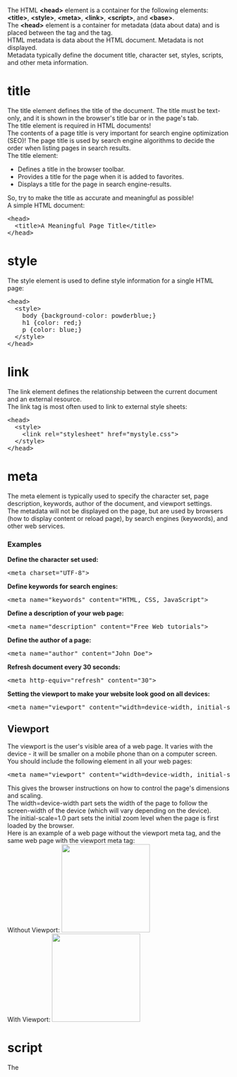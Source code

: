 The HTML <b>&lt;head&gt;</b> element is a container for the following elements: <b>&lt;title&gt;</b>, <b>&lt;style&gt;</b>, <b>&lt;meta&gt;</b>, <b>&lt;link&gt;</b>, <b>&lt;script&gt;</b>, and <b>&lt;base&gt;</b>.
<br>
The <b>&lt;head&gt;</b> element is a container for metadata (data about data) and is placed between the <html> tag and the <body> tag.
<br>
HTML metadata is data about the HTML document. Metadata is not displayed.
<br>
Metadata typically define the document title, character set, styles, scripts, and other meta information.
<h1>title</h1>
The title element defines the title of the document. The title must be text-only, and it is shown in the browser's title bar or in the page's tab.
<br>
The title element is required in HTML documents!
<br>
The contents of a page title is very important for search engine optimization (SEO)! The page title is used by search engine algorithms to decide the order when listing pages in search results.
<br>
The title element:
<ul>
  <li>Defines a title in the browser toolbar.</li>
  <li>Provides a title for the page when it is added to favorites.</li>
  <li>Displays a title for the page in search engine-results.</li>
</ul>
So, try to make the title as accurate and meaningful as possible!
<br>
A simple HTML document:
<pre>
&lt;head&gt;
  &lt;title&gt;A Meaningful Page Title&lt;/title&gt;
&lt;/head&gt;
</pre>
<h1>style</h1>
The style element is used to define style information for a single HTML page:
<pre>
&lt;head&gt;
  &lt;style&gt;
    body {background-color: powderblue;}
    h1 {color: red;}
    p {color: blue;}
  &lt;/style&gt;
&lt;/head&gt;
</pre>
<h1>link</h1>
The link element defines the relationship between the current document and an external resource.
<br>
The link tag is most often used to link to external style sheets:
<pre>
&lt;head&gt;
  &lt;style&gt;
    &lt;link rel="stylesheet" href="mystyle.css"&gt;
  &lt;/style&gt;
&lt;/head&gt;
</pre>
<h1>meta</h1>
The meta element is typically used to specify the character set, page description, keywords, author of the document, and viewport settings.
<br>
The metadata will not be displayed on the page, but are used by browsers (how to display content or reload page), by search engines (keywords), and other web services.
<h3>Examples</h3>
<b>Define the character set used:</b>
<pre>
&lt;meta charset="UTF-8"&gt;
</pre>
<b>Define keywords for search engines:</b>
<pre>
&lt;meta name="keywords" content="HTML, CSS, JavaScript"&gt;
</pre>
<b>Define a description of your web page:</b>
<pre>
&lt;meta name="description" content="Free Web tutorials"&gt;
</pre>
<b>Define the author of a page:</b>
<pre>
&lt;meta name="author" content="John Doe"&gt;
</pre>
<b>Refresh document every 30 seconds:</b>
<pre>
&lt;meta http-equiv="refresh" content="30"&gt;
</pre>
<b>Setting the viewport to make your website look good on all devices:</b>
<pre>
&lt;meta name="viewport" content="width=device-width, initial-scale=1.0"&gt;
</pre>
<h2>Viewport</h2>
The viewport is the user's visible area of a web page. It varies with the device - it will be smaller on a mobile phone than on a computer screen.
<br>
You should include the following <meta> element in all your web pages:
<pre>
&lt;meta name="viewport" content="width=device-width, initial-scale=1.0"&gt;
</pre>
This gives the browser instructions on how to control the page's dimensions and scaling.
<br>
The width=device-width part sets the width of the page to follow the screen-width of the device (which will vary depending on the device).
<br>
The initial-scale=1.0 part sets the initial zoom level when the page is first loaded by the browser.
<br>
Here is an example of a web page without the viewport meta tag, and the same web page with the viewport meta tag:
<br>
Without Viewport:
<img src="https://i.imgur.com/WmlObjq.jpg" width="200px" height="auto">
<br>
With Viewport:
<img src="https://i.imgur.com/66NihmH.jpg" width="200px" height="auto">
<h1>script</h1>
The <script> element is used to define client-side JavaScripts.
<br>
The following JavaScript writes "Hello JavaScript!" into an HTML element with id="demo":
<pre>
&lt;head&gt;
  &lt;script&gt;
    function myFunction() {
      document.getElementById("demo").innerHTML = "Hello JavaScript!";
    }
  &lt;/script&gt;
&lt;/head&gt;
</pre>
<h1>base</h1>
The base element specifies the base URL and/or target for all relative URLs in a page.
<br>
The base tag must have either an href or a target attribute present, or both.
<br>
There can only be one single base element in a document!
<pre>
&lt;head&gt;
&lt;base href="https://www.w3schools.com/" target="_blank"&gt;
&lt;/head&gt;
<p></p>
&lt;body&gt;
&lt;img src="images/stickman.gif" width="24" height="39" alt="Stickman"&gt;
&lt;a href="tags/tag_base.asp"&gt;HTML base Tag&lt;/a&gt;
&lt;/body&gt;
</pre>
<h1>Tags</h1>
<table class="ws-table-all notranslate">
<tr>
<th style="width:20%">Tag</th>
<th>Description</th>
</tr>
<tr>
<td>&lt;head&gt;</td>
<td>Defines information about the document</td>
</tr>
<tr>
<td>&lt;title&gt;</td>
<td>Defines the title of a document</td>
</tr>
<tr>
<td>&lt;base&gt;</td>
<td>Defines a part of text in an alternate voice or mood</td>
</tr>
<tr>
<td>&lt;link&gt;</td>
<td>Defines smaller text</td>
</tr>
<tr>
<td>&lt;meta&gt;</td>
<td>Defines important text</td>
</tr>
<tr>
<td>&lt;script&gt;</td>
<td>Defines subscripted text</td>
</tr>
<tr>
<td>&lt;style&gt;</td>
<td>Defines superscripted text</td>
</tr>
</table>
